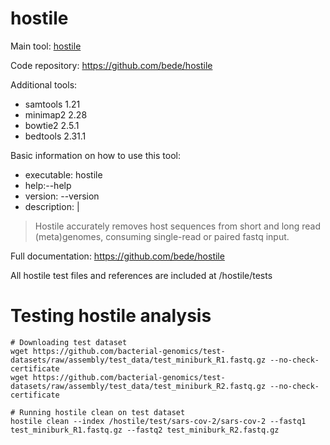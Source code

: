 # hostile

Main tool: [hostile](https://github.com/bede/hostile)

Code repository: https://github.com/bede/hostile

Additional tools:
- samtools 1.21
- minimap2 2.28
- bowtie2 2.5.1
- bedtools 2.31.1

Basic information on how to use this tool:
- executable: hostile
- help:--help
- version: --version
- description: | 
> Hostile accurately removes host sequences from short and long read (meta)genomes, consuming single-read or paired fastq input.

  
Full documentation: https://github.com/bede/hostile

All hostile test files and references are included at /hostile/tests


# Testing hostile analysis
```
# Downloading test dataset
wget https://github.com/bacterial-genomics/test-datasets/raw/assembly/test_data/test_miniburk_R1.fastq.gz --no-check-certificate
wget https://github.com/bacterial-genomics/test-datasets/raw/assembly/test_data/test_miniburk_R2.fastq.gz --no-check-certificate

# Running hostile clean on test dataset
hostile clean --index /hostile/test/sars-cov-2/sars-cov-2 --fastq1 test_miniburk_R1.fastq.gz --fastq2 test_miniburk_R2.fastq.gz
```